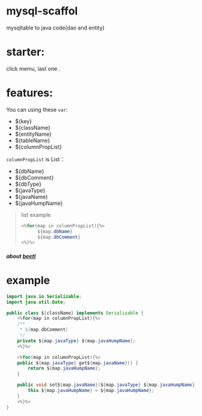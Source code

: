 # mysql-scaffol
mysqltable to java code(dao and entity)

# starter:
click memu, last one .

# features:

You can using these `var`:
* ${key} 
* ${className}
* ${entityName}
* ${tableName}  
* ${columnPropList}

`columnPropList` is List：

* ${dbName} 
* ${dbComment}
* ${dbType}
* ${javaType}
* ${javaName}
* ${javaHumpName}

> list example 
>
> ``` java
> <%for(map in columnPropList){%>
> 		${map.dbName}
> 		${map.dbComment}
> <%}%>
> ```

##### about [beetl](http://ibeetl.com)

# example
``` java
import java.io.Serializable;
import java.util.Date;

public class ${className} implements Serializable {
	<%for(map in columnPropList){%>
	/**
	 * ${map.dbComment}
	 */
    private ${map.javaType} ${map.javaHumpName};
    <%}%>

    <%for(map in columnPropList){%>
    public ${map.javaType} get${map.javaName}() {
        return ${map.javaHumpName};
    }

    public void set${map.javaName}(${map.javaType} ${map.javaHumpName}) {
        this.${map.javaHumpName} = ${map.javaHumpName};
    }
    <%}%>
}
```

